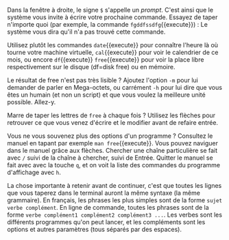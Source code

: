 Dans la fenêtre à droite, le signe ```$``` s'appelle un *prompt*. C'est ainsi
que le système vous invite à écrire votre prochaine commande. Essayez de taper
n'importe quoi (par exemple, la commande ```fgddfssdfg```{{execute}}) : Le
système vous dira qu'il n'a pas trouvé cette commande.

Utilisez plutôt les commandes ```date```{{execute}} pour connaître l'heure là où
tourne votre machine virtuelle, ```cal```{{execute}} pour voir le calendrier de
ce mois, ou encore ```df```{{execute}} ```free```{{execute}} pour voir la place
libre respectivement sur le disque (df=disk free) ou en mémoire.

Le résultat de free n'est pas très lisible ? Ajoutez l'option ```-m``` pour lui
demander de parler en Mega-octets, ou carrément ```-h``` pour lui dire que vous
êtes un humain (et non un script) et que vous voulez la meilleure unité
possible. Allez-y.

Marre de taper les lettres de ```free``` à chaque fois ? Utilisez les flèches
pour retrouver ce que vous venez d'écrire et le modifier avant de refaire
entrée. 

Vous ne vous souvenez plus des options d'un programme ? Consultez le manuel en
tapant par exemple ```man free```{{execute}}. Vous pouvez naviguer dans le
manuel grâce aux flèches. Chercher une chaîne
particulière se fait avec ```/``` suivi de la chaîne à chercher, suivi
de Entrée. Quitter le manuel se fait avec avec la touche ```q```, et
on voit la liste des commandes du programme d'affichage avec ```h```.

La chose importante à retenir avant de continuer, c'est que toutes les lignes
que vous taperez dans le terminal auront la même syntaxe (la même grammaire). En
français, les phrases les plus simples sont de la forme ```sujet verbe complément```. 
En ligne de commande, toutes les phrases sont de la forme
```verbe complément1 complément2 complément3 ...```. Les verbes sont les différents
programmes qu'on peut lancer, et les compléments sont les options et autres 
paramètres (tous séparés par des espaces). 
